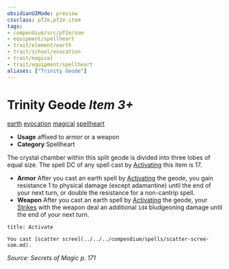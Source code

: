```yaml
---
obsidianUIMode: preview
cssclass: pf2e,pf2e-item
tags:
- compendium/src/pf2e/som
- equipment/spellheart
- trait/element/earth
- trait/school/evocation
- trait/magical
- trait/equipment/spellheart
aliases: ["Trinity Geode"]
---
```

# Trinity Geode *Item 3+*  
[earth](earth.md)  [evocation](evocation.md)  [magical](magical.md)  [spellheart](spellheart-som.md)  

- **Usage** affixed to armor or a weapon
- **Category** Spellheart

The crystal chamber within this split geode is divided into three lobes of equal size. The spell DC of any spell cast by [Activating](activate-an-item.md) this item is 17.

- **Armor** After you cast an earth spell by [Activating](activate-an-item.md) the geode, you gain resistance 1 to physical damage (except adamantine) until the end of your next turn, or double the resistance for a non-cantrip spell.
- **Weapon** After you cast an earth spell by [Activating](activate-an-item.md) the geode, your [Strikes](strike.md) with the weapon deal an additional `1d4` bludgeoning damage until the end of your next turn.

```ad-embed-ability
title: Activate

You cast [scatter scree](../../../compendium/spells/scatter-scree-som.md).
```

*Source: Secrets of Magic p. 171*
